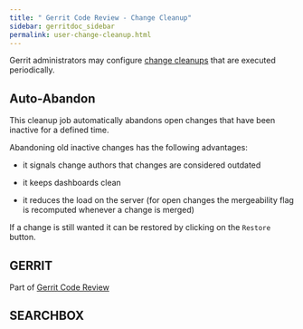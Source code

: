 ```yaml
---
title: " Gerrit Code Review - Change Cleanup"
sidebar: gerritdoc_sidebar
permalink: user-change-cleanup.html
---
```

Gerrit administrators may configure [change
cleanups](config-gerrit.html#changeCleanup) that are executed
periodically.

## Auto-Abandon

This cleanup job automatically abandons open changes that have been
inactive for a defined time.

Abandoning old inactive changes has the following advantages:

  - it signals change authors that changes are considered outdated

  - it keeps dashboards clean

  - it reduces the load on the server (for open changes the mergeability
    flag is recomputed whenever a change is merged)

If a change is still wanted it can be restored by clicking on the
`Restore` button.

## GERRIT

Part of [Gerrit Code Review](index.html)

## SEARCHBOX

